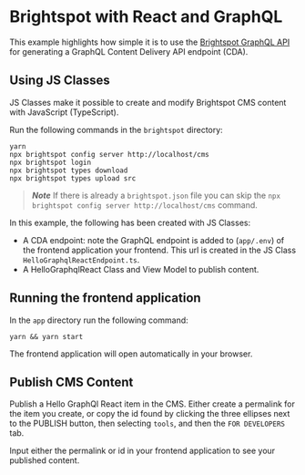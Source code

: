 # Brightspot with React and GraphQL

This example highlights how simple it is to use the [Brightspot GraphQL API](https://www.brightspot.com/documentation/brightspot-cms-developer-guide/latest/graphql-api) for generating a GraphQL Content Delivery API endpoint (CDA).

## Using JS Classes

JS Classes make it possible to create and modify Brightspot CMS content with JavaScript (TypeScript).

Run the following commands in the `brightspot` directory:

```
yarn
npx brightspot config server http://localhost/cms
npx brightspot login
npx brightspot types download
npx brightspot types upload src
```

> **_Note_** If there is already a `brightspot.json` file you can skip the `npx brightspot config server http://localhost/cms` command.

In this example, the following has been created with JS Classes:

- A CDA endpoint: note the GraphQL endpoint is added to (`app/.env`) of the frontend application your frontend. This url is created in the JS Class `HelloGraphqlReactEndpoint.ts`.
- A HelloGraphqlReact Class and View Model to publish content.

## Running the frontend application

In the `app` directory run the following command:

```
yarn && yarn start
```

The frontend application will open automatically in your browser.

## Publish CMS Content

Publish a Hello GraphQl React item in the CMS. Either create a permalink for the item you create, or copy the id found by clicking the three ellipses next to the PUBLISH button, then selecting `tools`, and then the `FOR DEVELOPERS` tab.

Input either the permalink or id in your frontend application to see your published content.
